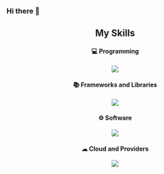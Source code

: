 ### Hi there 👋

<!--
**francorl/francorl** is a ✨ _special_ ✨ repository because its `README.md` (this file) appears on your GitHub profile.

Here are some ideas to get you started:

- 🔭 I’m currently working on ...
- 🌱 I’m currently learning ...
- 👯 I’m looking to collaborate on ...
- 🤔 I’m looking for help with ...
- 💬 Ask me about ...
- 📫 How to reach me: ...
- 😄 Pronouns: ...
- ⚡ Fun fact: ...
-->

<h2 align="center"> My Skills</h2>

<h4 align="center">💻 Programming </h4>

<p align="center">
  <a href="#">
    <img src="https://skillicons.dev/icons?i=js,html,css,cpp,java,python,php" />
  </a>
</p>

<h4 align="center">📚 Frameworks and Libraries</h4>
<p align="center">
  <a href="#">
    <img src="https://skillicons.dev/icons?i=bootstrap,github,react,unrealengine,githubactions" />
  </a>
</p>


<h4 align="center">⚙ Software</h4>
<p align="center">
  <a href="#">
    <img src="https://skillicons.dev/icons?i=git,visualstudio,vscode,idea,eclipse" />
  </a>
</p>


<h4 align="center">☁ Cloud and Providers</h4>

<p align="center">
  <a href="#">
   <img src="https://skillicons.dev/icons?i=aws,git,mongodb,mysql" />
  </a>
</p>



